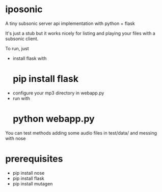 iposonic
========

A tiny subsonic server api implementation with python + flask
  
It's just a stub but it works nicely for listing and playing your files with a subsonic client.

To run, just 
 * install flask with
	# pip install flask
 * configure your mp3 directory in webapp.py
 * run with
	# python webapp.py


You can test methods adding some audio files in test/data/ and messing with nose


prerequisites
============
 * pip install nose
 * pip install flask
 * pip install mutagen
